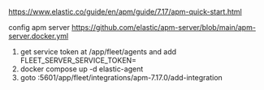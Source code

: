 https://www.elastic.co/guide/en/apm/guide/7.17/apm-quick-start.html

config apm server
https://github.com/elastic/apm-server/blob/main/apm-server.docker.yml

1. get service token at <kibanahost>/app/fleet/agents and add FLEET_SERVER_SERVICE_TOKEN=
2. docker compose up -d elastic-agent
3. goto <kibanahost>:5601/app/fleet/integrations/apm-7.17.0/add-integration
